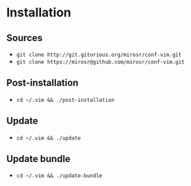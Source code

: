 Installation
============

Sources
-------
*  `git clone http://git.gitorious.org/mirosr/conf-vim.git`
*  `git clone https://mirosr@github.com/mirosr/conf-vim.git`

Post-installation
-----------------
*  `cd ~/.vim && ./post-installation`

Update
------
*  `cd ~/.vim && ./update`

Update bundle
-------------
*  `cd ~/.vim && ./update-bundle`
